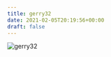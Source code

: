 ```yaml
---
title: gerry32
date: 2021-02-05T20:19:56+00:00
draft: false
---
```


![gerry32](/images/2008-1.jpg)

